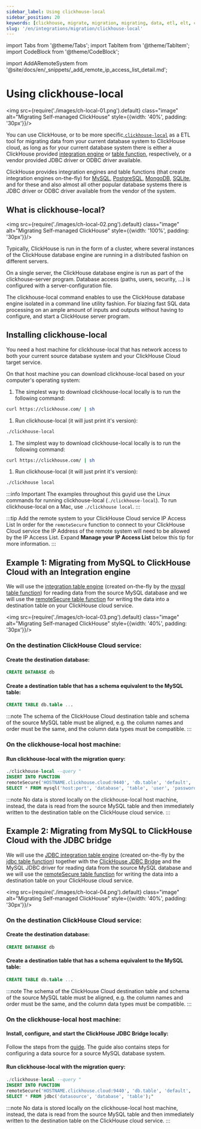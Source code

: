 ```yaml
---
sidebar_label: Using clickhouse-local
sidebar_position: 20
keywords: [clickhouse, migrate, migration, migrating, data, etl, elt, clickhouse-local, clickhouse-client]
slug: '/en/integrations/migration/clickhouse-local'
---
```



import Tabs from '@theme/Tabs';
import TabItem from '@theme/TabItem';
import CodeBlock from '@theme/CodeBlock';

import AddARemoteSystem from '@site/docs/en/_snippets/_add_remote_ip_access_list_detail.md';


# Using clickhouse-local

<img src={require('./images/ch-local-01.png').default} class="image" alt="Migrating Self-managed ClickHouse" style={{width: '40%', padding: '30px'}}/>


You can use ClickHouse, or to be more specific,[`clickhouse-local`](https://clickhouse.com/docs/en/operations/utilities/clickhouse-local/) 
as a ETL tool for migrating data from your current database system to ClickHouse cloud, as long as for your current database system there is either a 
ClickHouse provided [integration engine](https://clickhouse.com/docs/en/engines/table-engines/#integration-engines)  or [table function](https://clickhouse.com/docs/en/sql-reference/table-functions/), respectively,
or a vendor provided JDBC driver or ODBC driver available.

ClickHouse provides integration engines and table functions (that create integration engines on-the-fly) for [MySQL](https://clickhouse.com/docs/en/engines/table-engines/integrations/mysql/), [PostgreSQL](https://clickhouse.com/docs/en/engines/table-engines/integrations/postgresql), [MongoDB](https://clickhouse.com/docs/en/engines/table-engines/integrations/mongodb), [SQLite](https://clickhouse.com/docs/en/engines/table-engines/integrations/sqlite), 
and for these and also almost all other popular 
database systems there is JDBC driver or ODBC driver available from the vendor of the system.

## What is clickhouse-local?

<img src={require('./images/ch-local-02.png').default} class="image" alt="Migrating Self-managed ClickHouse" style={{width: '100%', padding: '30px'}}/>

Typically, ClickHouse is run in the form of a cluster, where several instances of the ClickHouse database engine are running in a distributed fashion on different servers.

On a single server, the ClickHouse database engine is run as part of the clickhouse-server program. Database access (paths, users, security, ...) is configured with a server-configuration file.

The clickhouse-local command enables to use the ClickHouse database engine isolated in a command line utility fashion.
For blazing fast SQL data processing on an ample amount of inputs and outputs without having to configure, and start a ClickHouse server program. 

## Installing clickhouse-local


You need a host machine for clickhouse-local that has network access to both your current source database system and your ClickHouse Cloud target service.

On that host machine you can download clickhouse-local based on your computer's operating system:



<Tabs groupId="os">
<TabItem value="linux" label="Linux" >

1. The simplest way to download clickhouse-local locally is to run the following command:
  ```bash
  curl https://clickhouse.com/ | sh
  ```

1. Run clickhouse-local (it will just print it's version):
  ```bash
  ./clickhouse-local
  ```

</TabItem>
<TabItem value="mac" label="macOS">

1. The simplest way to download clickhouse-local locally is to run the following command:
  ```bash
  curl https://clickhouse.com/ | sh
  ```

1. Run clickhouse-local (it will just print it's version):
  ```bash
  ./clickhouse local
  ```

</TabItem>
</Tabs>

:::info Important
The examples throughout this guyid use the Linux commands for running clickhouse-local (`./clickhouse-local`).
To run clickhouse-local on a Mac, use `./clickhouse local`.
:::


:::tip Add the remote system to your ClickHouse Cloud service IP Access List
In order for the `remoteSecure` function to connect to your ClickHouse Cloud service the IP Address of the remote system will need to be allowed by the IP Access List.  Expand **Manage your IP Access List** below this tip for more information.
:::

  <AddARemoteSystem />

## Example 1: Migrating from MySQL to ClickHouse Cloud with an Integration engine

We will use the [integration table engine](https://clickhouse.com/docs/en/engines/table-engines/integrations/mysql/) (created on-the-fly by the [mysql table function](https://clickhouse.com/docs/en/sql-reference/table-functions/mysql/)) for reading data from the source MySQL database and we will use the [remoteSecure table function](https://clickhouse.com/docs/en/sql-reference/table-functions/remote/)
for writing the data into a destination table on your ClickHouse cloud service. 

<img src={require('./images/ch-local-03.png').default} class="image" alt="Migrating Self-managed ClickHouse" style={{width: '40%', padding: '30px'}}/>




### On the destination ClickHouse Cloud service:

#### Create the destination database:
  ```sql
  CREATE DATABASE db
  ```

#### Create a destination table that has a schema equivalent to the MySQL table:

  ```sql
  CREATE TABLE db.table ...
  ```

:::note
The schema of the ClickHouse Cloud destination table and schema of the source MySQL table must be aligned, 
e.g. the column names and order must be the same, and the column data types must be compatible.
::: 

### On the clickhouse-local host machine:

#### Run clickhouse-local with the migration query:

  ```sql
  ./clickhouse-local --query "
INSERT INTO FUNCTION
remoteSecure('HOSTNAME.clickhouse.cloud:9440', 'db.table', 'default', 'PASS')
SELECT * FROM mysql('host:port', 'database', 'table', 'user', 'password');"
  ```

:::note
No data is stored locally on the clickhouse-local host machine, instead, the data is read from the source MySQL table 
  and then immediately written to the destination table on the ClickHouse cloud service.
::: 


## Example 2: Migrating from MySQL to ClickHouse Cloud with the JDBC bridge

We will use the [JDBC integration table engine](https://clickhouse.com/docs/en/engines/table-engines/integrations/jdbc/) (created on-the-fly by the [jdbc table function](https://clickhouse.com/docs/en/sql-reference/table-functions/jdbc)) together with the [ClickHouse JDBC Bridge](https://github.com/ClickHouse/clickhouse-jdbc-bridge) and the MySQL JDBC driver for reading data from the source MySQL database and we will use the [remoteSecure table function](https://clickhouse.com/docs/en/sql-reference/table-functions/remote/)
for writing the data into a destination table on your ClickHouse cloud service. 

<img src={require('./images/ch-local-04.png').default} class="image" alt="Migrating Self-managed ClickHouse" style={{width: '40%', padding: '30px'}}/>

### On the destination ClickHouse Cloud service:

#### Create the destination database:
  ```sql
  CREATE DATABASE db
  ```

#### Create a destination table that has a schema equivalent to the MySQL table:

  ```sql
  CREATE TABLE db.table ...
  ```

:::note
The schema of the ClickHouse Cloud destination table and schema of the source MySQL table must be aligned, 
e.g. the column names and order must be the same, and the column data types must be compatible.
::: 

### On the clickhouse-local host machine:

#### Install, configure, and start the ClickHouse JDBC Bridge locally:

Follow the steps from the [guide](https://clickhouse.com/docs/en/integrations/jdbc/jdbc-with-clickhouse#install-the-clickhouse-jdbc-bridge-locally).
The guide also contains steps for configuring a data source for a source MySQL database system.

#### Run clickhouse-local with the migration query:

  ```sql
  ./clickhouse-local --query "
INSERT INTO FUNCTION
remoteSecure('HOSTNAME.clickhouse.cloud:9440', 'db.table', 'default', 'PASS')
SELECT * FROM jdbc('datasource', 'database', 'table');"
  ```

:::note
No data is stored locally on the clickhouse-local host machine, instead, the data is read from the source MySQL table 
  and then immediately written to the destination table on the ClickHouse cloud service.
::: 

